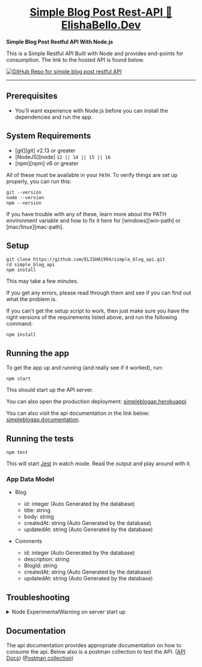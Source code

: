 <div>
  <h1 align="center"><a href="https://github.com/ELISHA1994/simple_blog_api">Simple Blog Post Rest-API 🚀 ElishaBello.Dev</a></h1>
  <strong>
    Simple Blog Post Restful API With Node.js
  </strong>
  <p>
    This is a Simple Restful API Built with Node and provides end-points for consumption. The link to the hosted API is found below.
  </p>

  <a href="https://github.com/ELISHA1994/simple_blog_api">
    <img
      alt="GitHub Repo for simple blog post restful API"
      src="https://github.com/ELISHA1994/simple_blog_api/image.jpeg?raw=true"
    />
  </a>
</div>
<hr />

## Prerequisites

- You'll want experience with Node.js before you can install the dependencies and run the app.

## System Requirements

- [git][git] v2.13 or greater
- [NodeJS][node] `12 || 14 || 15 || 16`
- [npm][npm] v6 or greater

All of these must be available in your `PATH`. To verify things are set up
properly, you can run this:

```shell
git --version
node --version
npm --version
```

If you have trouble with any of these, learn more about the PATH environment
variable and how to fix it here for [windows][win-path] or
[mac/linux][mac-path].

## Setup



```
git clone https://github.com/ELISHA1994/simple_blog_api.git
cd simple_blog_api
npm install
```

This may take a few minutes.

If you get any errors, please read through them and see if you can find out what
the problem is. 

If you can't get the setup script to work, then just make sure you have the
right versions of the requirements listed above, and run the following command:

```
npm install
```


## Running the app

To get the app up and running (and really see if it worked), run:

```shell
npm start
```

This should start up the API server.

You can also open the production deployment:
[simpleblogap.herokuappl](https://simpleblogap.herokuapp.com).

You can also visit the api documentation in the link below:
[simpleblogap.documentation](https://simpleblogap.herokuapp.com/api-docs/#/).

## Running the tests

```shell
npm test
```

This will start [Jest](https://jestjs.io/) in watch mode. Read the output and
play around with it.

### App Data Model

- Blog

    - id: integer (Auto Generated by the database)
    - title: string
    - body: string
    - createdAt: string (Auto Generated by the database)
    - updatedAt: string (Auto Generated by the database)

- Comments 

    - id: integer (Auto Generated by the database)
    - description: string
    - BlogId: string
    - createdAt: string (Auto Generated by the database)
    - updatedAt: string (Auto Generated by the database)
    
  
## Troubleshooting

<details>

  <summary>Node ExperimentalWarning on server start up</summary>

  These warnings' comes up on server start up because ElishaBello.dev import a json file (which is currently experimental) for the swagger documentation, it does not prevent the api server from running successfully

</details>

## Documentation

The api documentation provides appropriate documentation on how to consume the api. Below also is a postman collection to test the API.
([API Docs](https://simpleblogap.herokuapp.com/api-docs/#/))
([Postman collection](https://www.getpostman.com/collections/73dd49f002ee4ddf725e))
